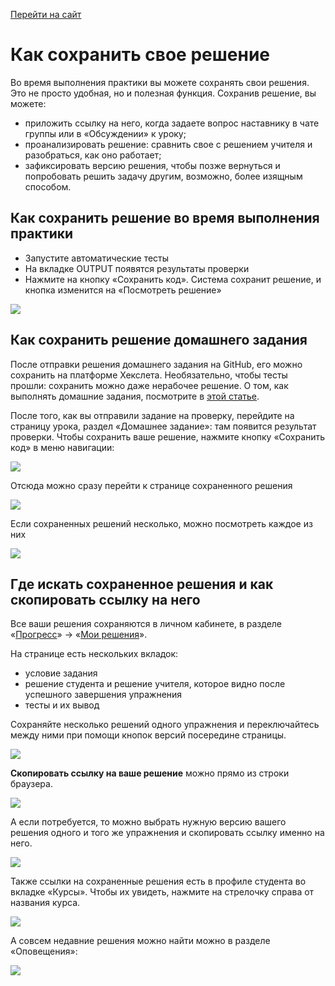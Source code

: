 [Перейти на сайт](https://ru.hexlet.io)

# Как сохранить свое решение

Во время выполнения практики вы можете сохранять свои решения. Это не просто удобная, но и полезная функция. Сохранив решение, вы можете:

* приложить ссылку на него, когда задаете вопрос наставнику в чате группы или в «Обсуждении» к уроку;
* проанализировать решение: сравнить свое с решением учителя и разобраться, как оно работает;
* зафиксировать версию решения, чтобы позже вернуться и попробовать решить задачу другим, возможно, более изящным способом.

## Как сохранить решение во время выполнения практики

* Запустите автоматические тесты
* На вкладке OUTPUT появятся результаты проверки
* Нажмите на кнопку «Сохранить код». Система сохранит решение, и кнопка изменится на «Посмотреть решение»

![](https://files.carrotquest.app/knowledge-bases-images/articles/64033/64033-1727270976037-ohbnd92b.png)

## Как сохранить решение домашнего задания

После отправки решения домашнего задания на GitHub, его можно сохранить на платформе Хекслета. Необязательно, чтобы тесты прошли: сохранить можно даже нерабочее решение. О том, как выполнять домашние задания, посмотрите в [этой статье](https://help.hexlet.ru/article/65253).

После того, как вы отправили задание на проверку, перейдите на страницу урока, раздел «Домашнее задание»: там появится результат проверки. Чтобы сохранить ваше решение, нажмите кнопку «Сохранить код» в меню навигации:

![](https://files.carrotquest.app/knowledge-bases-images/articles/64033/64033-1727271039635-dtx88lxv.png)

Отсюда можно сразу перейти к странице сохраненного решения

![](https://files.carrotquest.app/knowledge-bases-images/articles/64033/64033-1727271064747-pbzv2cb0.png)

Если сохраненных решений несколько, можно посмотреть каждое из них

![](https://files.carrotquest.app/knowledge-bases-images/articles/64033/64033-1727271086400-sov4xyfx.png)

## Где искать сохраненное решения и как скопировать ссылку на него

Все ваши решения сохраняются в личном кабинете, в разделе «[Прогресс](https://ru.hexlet.io/my/learning)» → «[Мои решения](https://ru.hexlet.io/my/learning/code_reviews)».

На странице есть нескольких вкладок:

* условие задания
* решение студента и решение учителя, которое видно после успешного завершения упражнения
* тесты и их вывод

Сохраняйте несколько решений одного упражнения и переключайтесь между ними при помощи кнопок версий посередине страницы.

![](https://files.carrotquest.app/knowledge-bases-images/articles/64033/64033-1727271161918-x8lredqh.png)

**Скопировать ссылку на ваше решение** можно прямо из строки браузера.

![](https://files.carrotquest.app/knowledge-bases-images/articles/64033/64033-1727271198030-8rf0kvdv.png)

А если потребуется, то можно выбрать нужную версию вашего решения одного и того же упражнения и скопировать ссылку именно на него.

![](https://files.carrotquest.app/knowledge-bases-images/articles/64033/64033-1727271224161-1cdp7c5u.png)

Также ссылки на сохраненные решения есть в профиле студента во вкладке «Курсы». Чтобы их увидеть, нажмите на стрелочку справа от названия курса.

![](https://files.carrotquest.app/knowledge-bases-images/articles/64033/64033-1727271256110-y0zyq88r.png)

А совсем недавние решения можно найти можно в разделе «Оповещения»:

![](https://files.carrotquest.app/knowledge-bases-images/articles/64033/64033-1727271284592-e33hah4c.png)
